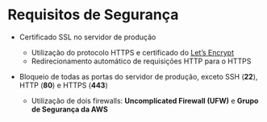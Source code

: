 # Requisitos de Segurança

- Certificado SSL no servidor de produção

	- Utilização do protocolo HTTPS e certificado do [Let’s Encrypt](https://letsencrypt.org/)
	- Redirecionamento automático de requisições HTTP para o HTTPS

- Bloqueio de todas as portas do servidor de produção, exceto SSH (**22**), HTTP (**80**) e HTTPS (**443**)

	- Utilização de dois firewalls: **Uncomplicated Firewall (UFW)** e **Grupo de Segurança da AWS**

